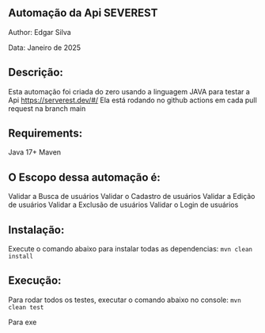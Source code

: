 ## Automação da Api SEVEREST 
Author: Edgar Silva

Data: Janeiro de 2025

## Descrição:

Esta automação foi criada do zero usando a linguagem JAVA para testar a Api https://serverest.dev/#/
Ela está rodando no github actions em cada pull request na branch main

## Requirements:
Java 17+
Maven

## O Escopo dessa automação é: 
Validar a Busca de usuários
Validar o Cadastro de usuários
Validar a Edição de usuários
Validar a Exclusão de usuários
Validar o Login de usuários

## Instalação:
Execute o comando abaixo para instalar todas as dependencias:
```mvn clean install```

## Execução:
Para rodar todos os testes, executar o comando abaixo no console:
```mvn clean test```

Para exe